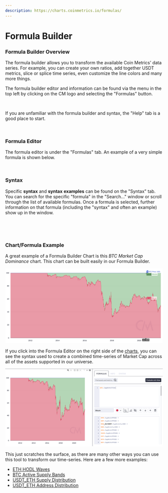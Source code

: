```yaml
---
description: https://charts.coinmetrics.io/formulas/
---
```


# Formula Builder

### Formula Builder Overview

The formula builder allows you to transform the available Coin Metrics' data series. For example, you can create your own ratios, add together USDT metrics, slice or splice time series, even customize the line colors and many more things.

The formula builder editor and information can be found via the menu in the top left by clicking on the CM logo and selecting the "Formulas" button.

<figure><img src="../../.gitbook/assets/Screenshot 2024-07-02 at 7.46.19 PM.png" alt="" width="132"><figcaption></figcaption></figure>

If you are unfamiliar with the formula builder and syntax, the "Help" tab is a good place to start.

<figure><img src="../../.gitbook/assets/Screenshot 2024-07-02 at 7.47.27 PM.png" alt="" width="563"><figcaption></figcaption></figure>

### Formula Editor

The formula editor is under the "Formulas" tab. An example of a very simple formula is shown below.

<figure><img src="../../.gitbook/assets/Screenshot 2024-07-02 at 7.48.40 PM.png" alt=""><figcaption></figcaption></figure>

### Syntax

Specific **syntax** and **syntax** **examples** can be found on the "Syntax" tab. You can search for the specific "formula" in the "Search..." window or scroll through the list of available formulas. Once a formula is selected, further information on that formula (including the "syntax" and often an example) show up in the window.

<figure><img src="../../.gitbook/assets/Screenshot 2024-07-02 at 7.49.41 PM.png" alt=""><figcaption></figcaption></figure>

<figure><img src="../../.gitbook/assets/Screenshot 2024-07-02 at 7.49.20 PM.png" alt=""><figcaption></figcaption></figure>

### Chart/Formula Example

A great example of a Formula Builder Chart is this _BTC Market Cap Dominance_ chart. This chart can be built easily in our Formula Builder.

![BTC Dominance (Free Float Market Cap)](<../../.gitbook/assets/Screen Shot 2021-08-06 at 2.14.19 PM.png>)

If you click into the Formula Editor on the right side of the [charts](https://charts.coinmetrics.io/formulas/#1394), you can see the syntax used to create a combined time-series of Market Cap across all of the assets supported in our universe.

![BTC Dominance (Formula Editor Syntax)](<../../.gitbook/assets/Screen Shot 2021-08-06 at 2.14.54 PM.png>)

This just scratches the surface, as there are many other ways you can use this tool to transform our time-series. Here are a few more examples:

* [ETH HODL Waves](https://charts.coinmetrics.io/formulas/#297)
* [BTC Active Supply Bands](https://charts.coinmetrics.io/formulas/#212)
* [USDT\_ETH Supply Distribution](https://charts.coinmetrics.io/formulas/#212)
* [USDT\_ETH Address Distribution](https://charts.coinmetrics.io/formulas/#163)
